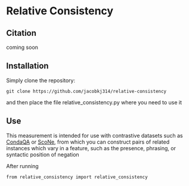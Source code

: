 # Relative Consistency


## Citation

coming soon


## Installation

Simply clone the repository:

```
git clone https://github.com/jacobkj314/relative-consistency
```

and then place the file relative_consistency.py where you need to use it

## Use

This measurement is intended for use with contrastive datasets such as [CondaQA](https://github.com/AbhilashaRavichander/CondaQA) or [ScoNe](https://github.com/selenashe/ScoNe/), from which you can construct pairs of related instances which vary in a feature, such as the presence, phrasing, or syntactic position of negation

After running 
```
from relative_consistency import relative_consistency
```